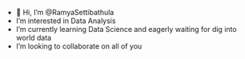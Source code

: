 - 👋 Hi, I’m @RamyaSettibathula
-  I’m interested in Data Analysis
-  I’m currently learning Data Science and eagerly waiting for dig into world data
-  I’m looking to collaborate on all of you


<!---
RamyaSettibathula/RamyaSettibathula is a ✨ special ✨ repository because its `README.md` (this file) appears on your GitHub profile.
You can click the Preview link to take a look at your changes.
--->
